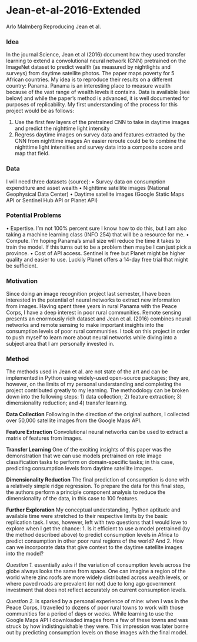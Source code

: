 # Jean-et-al-2016-Extended

Arlo Malmberg
Reproducing Jean et al.

### Idea
In the journal Science, Jean et al (2016) document how they used transfer learning to extend a convolutional neural network (CNN) pretrained on the ImageNet dataset to predict wealth (as measured by nightlights and surveys) from daytime satellite photos. The paper maps poverty for 5 African countries. My idea is to reproduce their results on a different country: Panama. Panama is an interesting place to measure wealth because of the vast range of wealth levels it contains. Data is available (see below) and while the paper’s method is advanced, it is well documented for purposes of replicability. My first understanding of the process for this project would be as follows:
1. Use the first few layers of the pretrained CNN to take in daytime images and predict the nighttime light intensity
2. Regress daytime images on survey data and features extracted by the CNN from nighttime images
An easier reroute could be to combine the nighttime light intensities and survey data into a composite score and map that field.

### Data
I will need three datasets (source):
• Survey data on consumption expenditure and asset wealth
• Nighttime satellite images (National Geophysical Data Center)
• Daytime satellite images (Google Static Maps API or Sentinel Hub API or Planet API)

### Potential Problems
• Expertise. I’m not 100% percent sure I know how to do this, but I am also taking a machine learning class (INFO 254) that will be a resource for me.
• Compute. I’m hoping Panama’s small size will reduce the time it takes to train the model. If this turns out to be a problem then maybe I can just pick a province.
• Cost of API access. Sentinel is free but Planet might be higher quality and easier to use. Luckily Planet offers a 14-day free trial that might be sufficient.

### Motivation
Since doing an image recognition project last semester, I have been interested in the potential of neural networks to extract new information from images. Having spent three years in rural Panama with the Peace Corps, I have a deep interest in poor rural communities. Remote sensing presents an enormously rich dataset and Jean et al. (2016) combines neural networks and remote sensing to make important insights into the consumption levels of poor rural communities. I took on this project in order to push myself to learn more about neural networks while diving into a subject area that I am personally invested in.

### Method
The methods used in Jean et al. are not state of the art and can be implemented in Python using widely-used open-source packages; they are, however, on the limits of my personal understanding and completing the project contributed greatly to my learning. The methodology can be broken down into the following steps: 1) data collection; 2) feature extraction; 3) dimensionality reduction; and 4) transfer learning.

**Data Collection**
Following in the direction of the original authors, I collected over 50,000 satellite images from the Google Maps API.

**Feature Extraction**
Convolutional neural networks can be used to extract a matrix of features from images.

**Transfer Learning**
One of the exciting insights of this paper was the demonstration that we can use models pretrained on rote image classification tasks to perform on domain-specific tasks; in this case, predicting consumption levels from daytime satellite images.

**Dimensionality Reduction**
The final prediction of consumption is done with a relatively simple ridge regression. To prepare the data for this final step, the authors perform a principle component analysis to reduce the dimensionality of the data, in this case to 100 features. 

**Further Exploration**
My conceptual understanding, Python aptitude and available time were stretched to their respective limits by the basic replication task. I was, however, left with two questions that I would love to explore when I get the chance: 1. Is it efficient to use a model pretrained (by the method described above) to predict consumption levels in Africa to predict consumption in other poor rural regions of the world? And 2. How can we incorporate data that give context to the daytime satellite images into the model?

*Question 1.* essentially asks if the variation of consumption levels across the globe always looks the same from space. One can imagine a region of the world where zinc roofs are more widely distributed across wealth levels, or where paved roads are prevalent (or not) due to long ago government investment that does not reflect accurately on current consumption levels.

*Question 2.* is sparked by a personal experience of mine: when I was in the Peace Corps, I travelled to dozens of poor rural towns to work with those communities for a period of days or weeks. While learning to use the Google Maps API I downloaded images from a few of these towns and was struck by how indistinguishable they were. This impression was later borne out by predicting consumption levels on those images with the final model.

